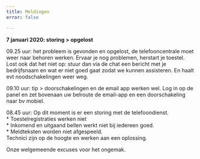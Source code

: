 ```yaml
---
title: Meldingen
error: false

---
```

**7 januari 2020: storing > opgelost**

09\.25 uur: het probleem is gevonden en opgelost, de telefooncentrale moet weer naar behoren werken. Ervaar je nog problemen, herstart je toestel. Lost ook dat het niet op: stuur dan via de chat een bericht met je bedrijfsnaam en wat er niet goed gaat zodat we kunnen assisteren. En haalt evt noodschakelingen weer weg.

09\.10 uur: tip > doorschakelingen en de email app werken wel. Log in op de panel en zet bovenaan uw belroute de email-app en een doorschakeling naar bv mobiel.

08\.45 uur: Op dit moment is er een storing met de telefoondienst.  
\* Toestelregistraties werken niet  
\* Inkomend en uitgaand bellen werkt niet bij iedereen goed.  
\* Meldteksten worden niet afgespeeld.  
Technici zijn op de hoogte en werken aan een oplossing.

Onze welgemeende excuses voor het ongemak.